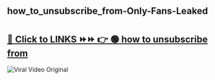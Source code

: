 
 ## how_to_unsubscribe_from-Only-Fans-Leaked

# <h2><a href="https://clipsfans.com/how_to_unsubscribe_from&ref=git">🔗 Click to LINKS ⏩⏩ 👉 🟢 how to unsubscribe from </a></h2>

<a href="https://clipsfans.com/how_to_unsubscribe_from&ref=git" rel="nofollow" data-target="animated-image.originalLink"><img src="https://i.ibb.co.com/xMMVF88/686577567.gif" alt="Viral Video Original" style="max-width: 100%; display: inline-block;" data-target="animated-image.originalImage"></a>
